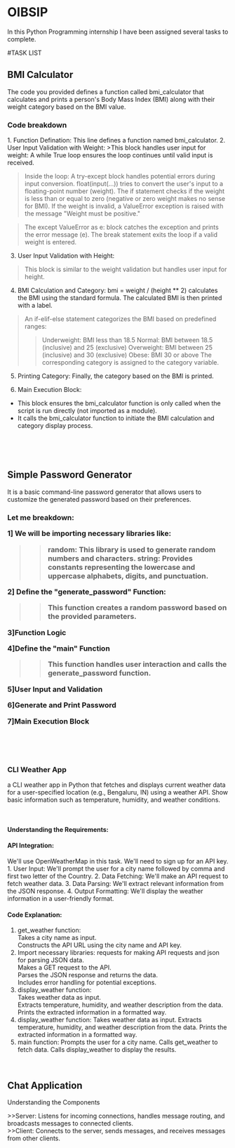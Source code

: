 # OIBSIP

In this Python Programming internship I have been assigned several tasks to complete. 

#TASK LIST
<h2>BMI Calculator</h2>
<p>The code you provided defines a function called bmi_calculator that calculates and prints a person's Body Mass Index (BMI) along with their weight category based on the BMI value.</p>
<h3>Code breakdown</h3>
<p>1. Function Defination:
This line defines a function named bmi_calculator. 
2. User Input Validation with Weight:
>This block handles user input for weight: A while True loop ensures the loop continues until valid input is received.

>Inside the loop: A try-except block handles potential errors during input conversion. float(input(...)) tries to convert the user's input to a floating-point number (weight). The if statement checks if the weight is less than or equal to zero (negative or zero weight makes no sense for BMI). If the weight is invalid, a ValueError exception is raised with the message "Weight must be positive."

>The except ValueError as e: block catches the exception and prints the error message (e).
>The break statement exits the loop if a valid weight is entered.

3. User Input Validation with Height:
>This block is similar to the weight validation but handles user input for height.
4. BMI Calculation and Category:
bmi = weight / (height ** 2) calculates the BMI using the standard formula.
The calculated BMI is then printed with a label.
>An if-elif-else statement categorizes the BMI based on predefined ranges:
>>Underweight: BMI less than 18.5
>>Normal: BMI between 18.5 (inclusive) and 25 (exclusive)
>>Overweight: BMI between 25 (inclusive) and 30 (exclusive)
>>Obese: BMI 30 or above
The corresponding category is assigned to the category variable.

5. Printing Category:
Finally, the category based on the BMI is printed.

6. Main Execution Block:
- This block ensures the bmi_calculator function is only called when the script is run directly (not imported as a module).
- It calls the bmi_calculator function to initiate the BMI calculation and category display process.</p><br>
<br>
<h2> Simple Password Generator</h2>
<p>It is a basic command-line password generator that allows users to customize the generated password based on their preferences.</p>
<h3>Let me breakdown:

1] We will be importing necessary libraries like:
>>random: This library is used to generate random numbers and characters.
>>string: Provides constants representing the lowercase and uppercase alphabets, digits, and punctuation.

2] Define the "generate_password" Function:
>>This function creates a random password based on the provided parameters.

3]Function Logic

4]Define the "main" Function
>>This function handles user interaction and calls the generate_password function.

5]User Input and Validation

6]Generate and Print Password

7]Main Execution Block</h3><br>
<br>
<br>
<h3>CLI Weather App</h3>
<p>a CLI weather app in Python that fetches and displays current weather data for a user-specified location (e.g., Bengaluru, IN) using a weather API. Show basic information such as temperature, humidity, and weather conditions.</p><br>
<h4>Understanding the Requirements:</h4>
<h4>API Integration:</h4>
<p>We'll use OpenWeatherMap in this task. We'll need to sign up for an API key.
1. User Input: We'll prompt the user for a city name followed by comma and first two letter of the Country.
2. Data Fetching: We'll make an API request to fetch weather data.
3. Data Parsing: We'll extract relevant information from the JSON response.
4. Output Formatting: We'll display the weather information in a user-friendly format.</p>

<h4>Code Explanation:</h4>
<ol>
  <li>get_weather function:<br>
Takes a city name as input.<br>
Constructs the API URL using the city name and API key.</li>
 <li>Import necessary libraries: requests for making API requests and json for parsing JSON data.<br>Makes a GET request to the API.<br>
Parses the JSON response and returns the data.<br>
Includes error handling for potential exceptions.</li>
<li>display_weather function:<br>
Takes weather data as input.<br>
Extracts temperature, humidity, and weather description from the data.<br>
Prints the extracted information in a formatted way.</li>
<li>display_weather function:
Takes weather data as input.
Extracts temperature, humidity, and weather description from the data.
Prints the extracted information in a formatted way.</li>
<li>main function:
Prompts the user for a city name.
Calls get_weather to fetch data.
Calls display_weather to display the results.
</li>
</ol>
<br>
<h2>Chat Application</h2>
<p>Understanding the Components</p>
>>Server: Listens for incoming connections, handles message routing, and broadcasts messages to connected clients.
<br>
>>Client: Connects to the server, sends messages, and receives messages from other clients.

